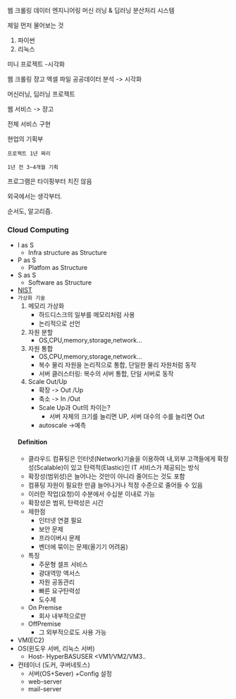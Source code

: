 웹 크롤링
데이터 엔지니어링
머신 러닝 & 딥러닝
분산처리 시스템

제일 먼저 물어보는 것
1. 파이썬
2. 리눅스


미니 프로젝트
-시각화


웹 크롤링
쟝고
엑셀 파일 공공데이터 분석 -> 시각화

머신러닝, 딥러닝 프로젝트

웹 서비스 -> 쟝고

전체 서비스 구현 

현업의 기획부

`프로젝트 1년 짜리`

`1년 전 3~4개월 기획`

프로그램은 타이핑부터 치진 않음

외국에서는 생각부터.

순서도, 알고리즘.

### Cloud Computing
- I as S 
  - Infra structure as Structure 
- P as S 
  - Platfom as Structure
- S as S 
  - Software as Structure
- [NIST](NIST.gov)
- `가상화 기술`
  1. 메모리 가상화
      - 하드디스크의 일부를 메모리처럼 사용
      - 논리적으로 선언  
  2. 자원 분할
      - OS,CPU,memory,storage,network...
  3. 자원 통합
     - OS,CPU,memory,storage,network...
     - 복수 물리 자원을 논리적으로 통합, 단일한 물리 자원처럼 동작
     - 서버 클러스터링: 복수의 서버 통합, 단일 서버로 동작
  4. Scale Out/Up
      - 확장 -> Out /Up
      - 축소 -> In /Out
      - Scale Up과 Out의 차이는?
        - 서버 자체의 크기를 늘리면 UP, 서버 대수의 수를 늘리면 Out
      - autoscale ->예측
  #### Definition
   - 클라우드 컴퓨팅은 인터넷(Network)기술을 이용하여 내,외부 고객들에게 확장성(Scalable)이 있고 탄력적(Elastic)인 IT 서비스가 제공되는 방식
   - 확장성(범위성)은 늘어나는 것만이 아니라 줄어드는 것도 포함
   - 컴퓨팅 자원이 필요한 만큼 늘어나거나 적정 수준으로 줄어들 수 있음
   - 이러한 작업(요청)이 수분에서 수십분 이내로 가능
   - 확장성은 범위, 탄력성은 시간
   - 제한점
     - 인터넷 연결 필요
     - 보안 문제
     - 프라이버시 문제
     - 벤더에 묶이는 문제(올기기 어려움)
   - 특징
     - 주문형 셀프 서비스
     - 광대역망 액서스
     - 자원 공동관리
     - 빠른 요구탄력성
     - 도수제
   - On Premise
     - 회사 내부적으로만 
   - OffPremise
     - 그 외부적으로도 사용 가능
- VM(EC2)
- OS(윈도우 서버, 리눅스 서버)
  - Host- HyperBASUSER <VM1/VM2/VM3..
- 컨테이너 (도커, 쿠버네토스)
  -  서버(OS+Sever) +Config 설정
  -  web-server
  -  mail-server
